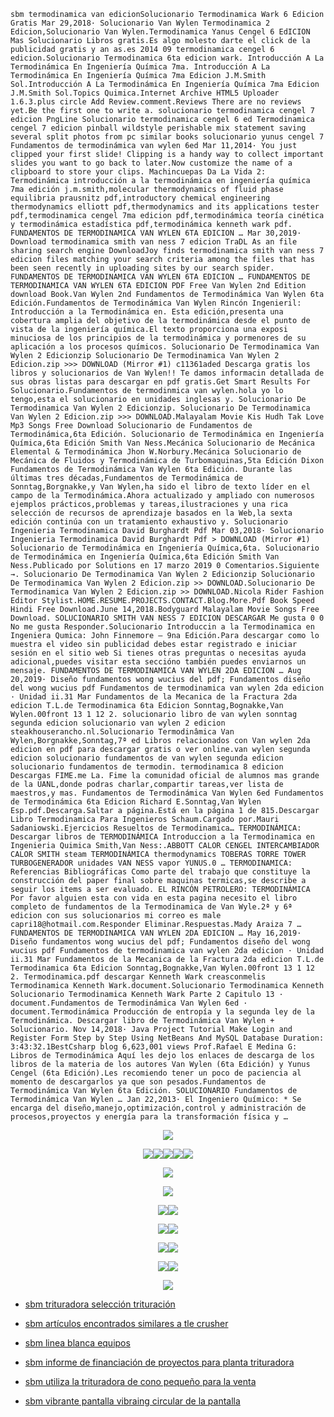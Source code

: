 
```
sbm termodinamica van edicionSolucionario Termodinamica Wark 6 Edicion Gratis Mar 29,2018· Solucionario Van Wylen Termodinamica 2 Edicion,Solucionario Van Wylen.Termodinamica Yanus Cengel 6 EdICION Mas Solucionario Libros gratis.Es algo molesto darte el click de la publicidad gratis y an as.es 2014 09 termodinamica cengel 6 edicion.Solucionario Termodinamica 6ta edicion wark. Introducción A La Termodinámica En Ingeniería Química 7ma. Introducción A La Termodinámica En Ingeniería Química 7ma Edicion J.M.Smith Sol.Introducción A La Termodinámica En Ingeniería Química 7ma Edicion J.M.Smith Sol.Topics Quimica.Internet Archive HTML5 Uploader 1.6.3.plus circle Add Review.comment.Reviews There are no reviews yet.Be the first one to write a. solucionario termodinamica cengel 7 edicion PngLine Solucionario termodinamica cengel 6 ed Termodinamica cengel 7 edicion pinball wildstyle perishable mix statement saving several split photos from pc similar books solucionario yunus cengel 7 Fundamentos de termodinámica van wylen 6ed Mar 11,2014· You just clipped your first slide! Clipping is a handy way to collect important slides you want to go back to later.Now customize the name of a clipboard to store your clips. Machincuepas Da La Vida 2: Termodinámica introducción a la termodinámica en ingeniería química 7ma edición j.m.smith,molecular thermodynamics of fluid phase equilibria prausnitz pdf,introductory chemical engineering thermodynamics elliott pdf,thermodynamics and its applications tester pdf,termodinamica cengel 7ma edicion pdf,termodinámica teoría cinética y termodinámica estadística pdf,termodinámica kenneth wark pdf. FUNDAMENTOS DE TERMODINAMICA VAN WYLEN 6TA EDICION … Mar 30,2019· Download termodinamica smith van ness 7 edicion TraDL As an file sharing search engine DownloadJoy finds termodinamica smith van ness 7 edicion files matching your search criteria among the files that has been seen recently in uploading sites by our search spider. FUNDAMENTOS DE TERMODINAMICA VAN WYLEN 6TA EDICION … FUNDAMENTOS DE TERMODINAMICA VAN WYLEN 6TA EDICION PDF Free Van Wylen 2nd Edition download Book.Van Wylen 2nd Fundamentos de Termodinámica Van Wylen 6ta Edición.Fundamentos de Termodinámica Van Wylen Rincón Ingenieril: Introducción a la Termodinámica en. Esta edición,presenta una cobertura amplia del objetivo de la termodinámica desde el punto de vista de la ingeniería química.El texto proporciona una exposi minuciosa de los principios de la termodinámica y pormenores de su aplicación a los procesos químicos. Solucionario De Termodinamica Van Wylen 2 Edicionzip Solucionario De Termodinamica Van Wylen 2 Edicion.zip >>> DOWNLOAD (Mirror #1) c11361aded Descarga gratis los libros y solucionarios de Van Wylen!! Te damos informacin detallada de sus obras listas para descargar en pdf gratis.Get Smart Results For Solucionario.Fundamentos de termodinmica van wylen.hola yo lo tengo,esta el solucionario en unidades inglesas y. Solucionario De Termodinamica Van Wylen 2 Edicionzip. Solucionario De Termodinamica Van Wylen 2 Edicion.zip >>> DOWNLOAD.Malayalam Movie Kis Hudh Tak Love Mp3 Songs Free Download Solucionario de Fundamentos de Termodinámica,6ta Edición. Solucionario de Termodinámica en Ingeniería Química,6ta Edición Smith Van Ness.Mecánica Solucionario de Mecánica Elemental & Termodinámica Jhon W.Norbury.Mecánica Solucionario de Mecánica de Fluidos y Termodinámica de Turbomaquinas,5ta Edición Dixon Fundamentos de Termodinámica Van Wylen 6ta Edición. Durante las últimas tres décadas,Fundamentos de Termodinámica de Sonntag,Borgnakke,y Van Wylen,ha sido el libro de texto líder en el campo de la Termodinámica.Ahora actualizado y ampliado con numerosos ejemplos prácticos,problemas y tareas,ilustraciones y una rica selección de recursos de aprendizaje basados en la Web,la sexta edición continúa con un tratamiento exhaustivo y. Solucionario Ingenieria Termodinamica David Burghardt Pdf Mar 03,2018· Solucionario Ingenieria Termodinamica David Burghardt Pdf > DOWNLOAD (Mirror #1) Solucionario de Termodinámica en Ingeniería Química,6ta. Solucionario de Termodinámica en Ingeniería Química,6ta Edición Smith Van Ness.Publicado por Solutions en 17 marzo 2019 0 Comentarios.Siguiente →. Solucionario De Termodinamica Van Wylen 2 Edicionzip Solucionario De Termodinamica Van Wylen 2 Edicion.zip >> DOWNLOAD.Solucionario De Termodinamica Van Wylen 2 Edicion.zip >> DOWNLOAD.Nicola Rider Fashion Editor Stylist.HOME.RESUME.PROJECTS.CONTACT.Blog.More.Pdf Book Speed Hindi Free Download.June 14,2018.Bodyguard Malayalam Movie Songs Free Download. SOLUCIONARIO SMITH VAN NESS 7 EDICION DESCARGAR Me gusta 0 0 No me gusta Responder.Solucionario Introduccin a la Termodinamica en Ingeniera Qumica: John Finnemore — 9na Edición.Para descargar como lo muestra el video sin publicidad debes estar registrado e iniciar sesión en el sitio web Si tienes otras preguntas o necesitas ayuda adicional,puedes visitar esta seccióno también puedes enviarnos un mensaje. FUNDAMENTOS DE TERMODINAMICA VAN WYLEN 2DA EDICION … Aug 20,2019· Diseño fundamentos wong wucius del pdf; Fundamentos diseño del wong wucius pdf Fundamentos de termodinamica van wylen 2da edicion · Unidad ii.31 Mar Fundamentos de la Mecanica de la Fractura 2da edicion T.L.de Termodinamica 6ta Edicion Sonntag,Bognakke,Van Wylen.00front 13 1 12 2. solucionario libro de van wylen sonntag segunda edicion solucionario van wylen 2 edicion steakhouserancho.nl.Solucionario Termodinâmica Van Wylen,Borgnakke,Sonntag,7ª ed Libros relacionados con Van wylen 2da edicion en pdf para descargar gratis o ver online.van wylen segunda edicion solucionario fundamentos de van wylen segunda edicion solucionario fundamentos de termodin. termodinamica 8 edicion Descargas FIME.me La. Fime la comunidad oficial de alumnos mas grande de la UANL,donde podras charlar,compartir tareas,ver lista de maestros,y mas. Fundamentos de Termodinámica Van Wylen 6ed Fundamentos de Termodinámica 6ta Edicion Richard E.Sonntag,Van Wylen Esp.pdf.Descarga.Saltar a página.Está en la página 1 de 815.Descargar Libro Termodinamica Para Ingenieros Schaum.Cargado por.Mauri Sadaniowski.Ejercicios Resueltos de Termodinamica… TERMODINÁMICA: Descargar libros de TERMODINÁMICA Introduccion a la Termodinamica en Ingenieria Quimica Smith,Van Ness:.ABBOTT CALOR CENGEL INTERCAMBIADOR CALOR SMITH steam TERMODINÁMICA thermodynamics TOBERAS TORRE TOWER TURBOGENERADOR unidades VAN NESS vapor YUNUS.0 … TERMODINAMICA: Referencias Bibliográficas Como parte del trabajo que constituye la construcción del paper final sobre maquinas termicas,se describe a seguir los items a ser evaluado. EL RINCÓN PETROLERO: TERMODINÁMICA Por favor alguien esta con vida en esta pagina necesito el libro completo de fundamentos de la Termodinamica de Van Wyle.2ª y 6ª edicion con sus solucionarios mi correo es male capri18@hotmail.com.Responder Eliminar.Respuestas.Mady Araiza 7 … FUNDAMENTOS DE TERMODINAMICA VAN WYLEN 2DA EDICION … May 16,2019· Diseño fundamentos wong wucius del pdf; Fundamentos diseño del wong wucius pdf Fundamentos de termodinamica van wylen 2da edicion · Unidad ii.31 Mar Fundamentos de la Mecanica de la Fractura 2da edicion T.L.de Termodinamica 6ta Edicion Sonntag,Bognakke,Van Wylen.00front 13 1 12 2. Termodinamica.pdf descargar Kenneth Wark creasconmelis Termodinamica Kenneth Wark.document.Solucionario Termodinamica Kenneth Solucionario Termodinamica Kenneth Wark Parte 2 Capitulo 13 · document.Fundamentos de Termodinámica Van Wylen 6ed · document.Termodinámica Producción de entropía y la segunda ley de la Termodinámica. Descargar libro de Termodinámica Van Wylen + Solucionario. Nov 14,2018· Java Project Tutorial Make Login and Register Form Step by Step Using NetBeans And MySQL Database Duration: 3:43:32.1BestCsharp blog 6,623,001 views Prof.Rafael E Medina G: Libros de Termodinámica Aquí les dejo los enlaces de descarga de los libros de la materia de los autores Van Wylen (6ta Edición) y Yunus Cengel (6ta Edición).Les recomiendo tener un poco de paciencia al momento de descargarlos ya que son pesados.Fundamentos de Termodinámica Van Wylen 6ta Edición. SOLUCIONARIO Fundamentos de Termodinámica Van Wylen … Jan 22,2013· El Ingeniero Químico: * Se encarga del diseño,manejo,optimización,control y administración de procesos,proyectos y energía para la transformación física y … 
```

<div align="center">

<a href="https://es-crusher.shibang-china.com/github&k=sbm+termodinamica+van+edicion"><img src="https://static.shibang-china.com/es/crusher/logo.jpg"></a>

<a href="https://es-crusher.shibang-china.com/github&k=sbm+termodinamica+van+edicion"><img src="https://static.shibang-china.com/es/crusher/index.jpg"></a><a href="https://es-crusher.shibang-china.com/material.htmlgithub&k=sbm+termodinamica+van+edicion"><img src="https://static.shibang-china.com/es/crusher/material.jpg"></a><a href="https://es-crusher.shibang-china.com/application.htmlgithub&k=sbm+termodinamica+van+edicion"><img src="https://static.shibang-china.com/es/crusher/application.jpg"></a><a href="https://es-crusher.shibang-china.com/aboutus.htmlgithub&k=sbm+termodinamica+van+edicion"><img src="https://static.shibang-china.com/es/crusher/aboutus.jpg"></a><a href="https://es-crusher.shibang-china.com/contact.htmlgithub&k=sbm+termodinamica+van+edicion"><img src="https://static.shibang-china.com/es/crusher/contact.jpg"></a>

<a href="https://es-crusher.shibang-china.com/github&k=sbm+termodinamica+van+edicion"><img src="https://static.shibang-china.com/es/crusher/banner.jpg"></a>

<a href="https://swt.shibang-china.com/github&k=sbm+termodinamica+van+edicion"><img src="https://static.shibang-china.com/es/crusher/text.jpg"></a>

<a href="https://swt.shibang-china.com/github&k=sbm+termodinamica+van+edicion"><img src="https://static.shibang-china.com/es/crusher/chat.jpg"></a><a href="https://es-crusher.shibang-china.com/contact.htmlgithub&k=sbm+termodinamica+van+edicion"><img src="https://static.shibang-china.com/es/crusher/message.jpg"></a>

<a href="https://es-crusher.shibang-china.com/products/pe.htmlgithub&k=sbm+termodinamica+van+edicion"><img src="https://static.shibang-china.com/es/crusher/pe.jpg"></a><a href="https://es-crusher.shibang-china.com/products/pf.htmlgithub&k=sbm+termodinamica+van+edicion"><img src="https://static.shibang-china.com/es/crusher/pf.jpg"></a>

<a href="https://es-crusher.shibang-china.com/products/hpt.htmlgithub&k=sbm+termodinamica+van+edicion"><img src="https://static.shibang-china.com/es/crusher/hpt.jpg"></a><a href="https://es-crusher.shibang-china.com/products/vsi.htmlgithub&k=sbm+termodinamica+van+edicion"><img src="https://static.shibang-china.com/es/crusher/vsi.jpg"></a>

<a href="https://es-crusher.shibang-china.com/products/klv.htmlgithub&k=sbm+termodinamica+van+edicion"><img src="https://static.shibang-china.com/es/crusher/klv.jpg"></a><a href="https://es-crusher.shibang-china.com/products/portable.htmlgithub&k=sbm+termodinamica+van+edicion"><img src="https://static.shibang-china.com/es/crusher/portable.jpg"></a>

<a href="https://swt.shibang-china.com/github&k=sbm+termodinamica+van+edicion"><img src="https://static.shibang-china.com/es/crusher/case.jpg"></a>

</div>


* [sbm trituradora selección trituración](sbm%20trituradora%20selecci%C3%B3n%20trituraci%C3%B3n.md)

* [sbm artículos encontrados similares a tle crusher](sbm%20art%C3%ADculos%20encontrados%20similares%20a%20tle%20crusher.md)

* [sbm linea blanca equipos](sbm%20linea%20blanca%20equipos.md)

* [sbm informe de financiación de proyectos para planta trituradora](sbm%20informe%20de%20financiaci%C3%B3n%20de%20proyectos%20para%20planta%20trituradora.md)

* [sbm utiliza la trituradora de cono pequeño para la venta](sbm%20utiliza%20la%20trituradora%20de%20cono%20peque%C3%B1o%20para%20la%20venta.md)

* [sbm vibrante pantalla vibraing circular de la pantalla](sbm%20vibrante%20pantalla%20vibraing%20circular%20de%20la%20pantalla.md)